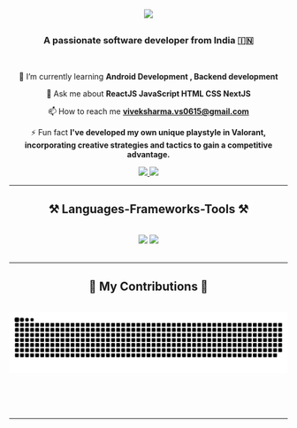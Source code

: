 <h1 align="center">
    <img src="https://readme-typing-svg.herokuapp.com/?font=Great+Vibes&size=35&center=true&vCenter=true&width=500&height=70&duration=4000&lines=Hi+There!+👋;+I'm+Vivek+Sharma!;" />
</h1>

<h3 align="center">A passionate software developer from India 🇮🇳</h3>

<br/>

<div align="center">

 🌱 I’m currently learning **Android Development , Backend development**

 💬 Ask me about **ReactJS JavaScript HTML CSS NextJS**

 📫 How to reach me **viveksharma.vs0615@gmail.com**
  
⚡ Fun fact **I've developed my own unique playstyle in Valorant, incorporating creative strategies and tactics to gain a competitive advantage.**

 </div>
 
<div align="center"> 
  <a href="https://www.linkedin.com/in/vivek-sharma-a6bb2b2b7/" target="_blank">
    <img src="https://img.shields.io/badge/LinkedIn-0077B5?style=for-the-badge&logo=linkedin&logoColor=white" target="_blank" />
  </a>
  <a href="https://twitter.com/VivekkShxrma" target="_blank">
     <img src="https://img.shields.io/badge/Twitter-FF5722?style=for-the-badge&logo=twitter&logoColor=white" target="_blank" /> <!-- sqlite, safari, google-chrome are other good icon options -->
  </a>
</div>

 <hr/>
 
<h2 align="center">⚒️ Languages-Frameworks-Tools ⚒️</h2>
<br/>
<div align="center">
    <img src="https://skillicons.dev/icons?i=reactjs,bootstrap,html,css,vscode,github,git,androidstudio,nodejs,react" />
    <img src="https://skillicons.dev/icons?i=python,javascript,firebase,mongodb,nextjs,mysql,aws" /><br>
</div>

<br/>
<hr/>

<div align="center">
  <h2>🐍 My Contributions 🐍</h2>
  <br>
  <img alt="snake eating my contributions" src="https://raw.githubusercontent.com/Platane/snk/output/github-contribution-grid-snake.svg" />
  
  <br/><br/><br/>
</div>

<hr/>
